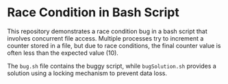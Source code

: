 # Race Condition in Bash Script
This repository demonstrates a race condition bug in a bash script that involves concurrent file access. Multiple processes try to increment a counter stored in a file, but due to race conditions, the final counter value is often less than the expected value (10).

The `bug.sh` file contains the buggy script, while `bugSolution.sh` provides a solution using a locking mechanism to prevent data loss.